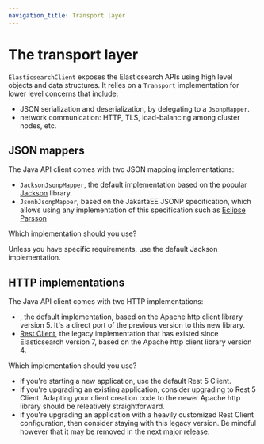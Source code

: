 ```yaml
---
navigation_title: Transport layer
---
```


# The transport layer
 
`ElasticsearchClient` exposes the Elasticsearch APIs using high level objects and data structures. It relies on a `Transport` implementation for lower level concerns that include:

* JSON serialization and deserialization, by delegating to a `JsonpMapper`.
* network communication: HTTP, TLS, load-balancing among cluster nodes, etc.

## JSON mappers

The Java API client comes with two JSON mapping implementations:

* `JacksonJsonpMapper`, the default implementation based on the popular [Jackson](https://github.com/FasterXML/jackson) library.
* `JsonbJsonpMapper`, based on the JakartaEE JSONP specification, which allows using any implementation of this specification such as [Eclipse Parsson](https://github.com/eclipse-ee4j/parsson)

Which implementation should you use?

Unless you have specific requirements, use the default Jackson implementation.

## HTTP implementations

The Java API client comes with two HTTP implementations:

* [](rest5-client/index.md), the default implementation, based on the Apache http client library version 5. It's a direct port of the previous version to this new library.
* [Rest Client](rest-client/index.md), the legacy implementation that has existed since Elasticsearch version 7, based on the Apache http client library version 4.

Which implementation should you use?
* if you're starting a new application, use the default Rest 5 Client.
* if you're upgrading an existing application, consider upgrading to Rest 5 Client. Adapting your client creation code to the newer Apache http library should be releatively straightforward.
* if you're upgrading an application with a heavily customized Rest Client configuration, then consider staying with this legacy version. Be mindful however that it may be removed in the next major release.
